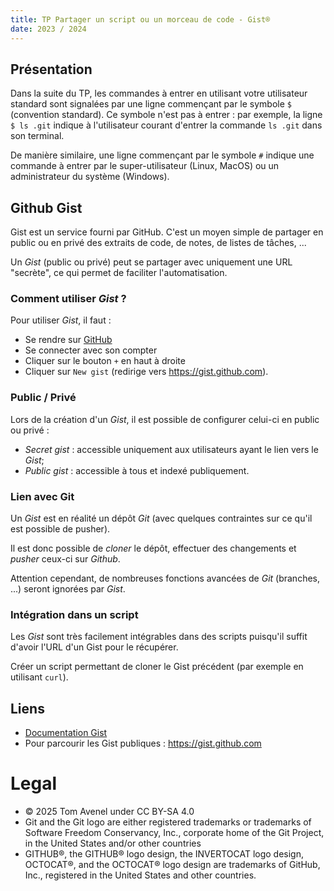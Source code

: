 ```yaml
---
title: TP Partager un script ou un morceau de code - Gist®
date: 2023 / 2024
---
```


## Présentation

Dans la suite du TP, les commandes à entrer en utilisant votre utilisateur standard sont signalées par une ligne commençant par le symbole `$` (convention standard). Ce symbole n'est pas à entrer : par exemple, la ligne `$ ls .git` indique à l'utilisateur courant d'entrer la commande `ls .git` dans son terminal.

De manière similaire, une ligne commençant par le symbole `#` indique une commande à entrer par le super-utilisateur (Linux, MacOS) ou un administrateur du système (Windows).

## Github Gist

Gist est un service fourni par GitHub. C'est un moyen simple de partager en public ou en privé des extraits de code, de notes, de listes de tâches, ...

Un _Gist_ (public ou privé) peut se partager avec uniquement une URL "secrète", ce qui permet de faciliter l'automatisation.

### Comment utiliser _Gist_ ?

Pour utiliser _Gist_, il faut :

- Se rendre sur [GitHub](https://github.com)
- Se connecter avec son compter
- Cliquer sur le bouton `+` en haut à droite
- Cliquer sur `New gist` (redirige vers <https://gist.github.com>).

### Public / Privé

Lors de la création d'un _Gist_, il est possible de configurer celui-ci en public ou privé :

- _Secret gist_ : accessible uniquement aux utilisateurs ayant le lien vers le _Gist_;
- _Public gist_ : accessible à tous et indexé publiquement.

### Lien avec Git

Un _Gist_ est en réalité un dépôt _Git_ (avec quelques contraintes sur ce qu'il est possible de pusher).

Il est donc possible de _cloner_ le dépôt, effectuer des changements et _pusher_ ceux-ci sur _Github_.

Attention cependant, de nombreuses fonctions avancées de _Git_ (branches, ...) seront ignorées par _Gist_.

### Intégration dans un script

Les _Gist_ sont très facilement intégrables dans des scripts puisqu'il suffit d'avoir l'URL d'un Gist pour le récupérer.

Créer un script permettant de cloner le Gist précédent (par exemple en utilisant `curl`).

## Liens

- [Documentation Gist](https://docs.github.com/fr/get-started/writing-on-github/editing-and-sharing-content-with-gists/creating-gists)
- Pour parcourir les Gist publiques : <https://gist.github.com>

# Legal

- © 2025 Tom Avenel under CC  BY-SA 4.0
- Git and the Git logo are either registered trademarks or trademarks of Software Freedom Conservancy, Inc., corporate home of the Git Project, in the United States and/or other countries
- GITHUB®, the GITHUB® logo design, the INVERTOCAT logo design, OCTOCAT®, and the OCTOCAT® logo design are trademarks of GitHub, Inc., registered in the United States and other countries.

